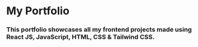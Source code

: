 # My Portfolio

### This portfolio showcases all my frontend projects made using React JS, JavaScript, HTML, CSS & Tailwind CSS.
